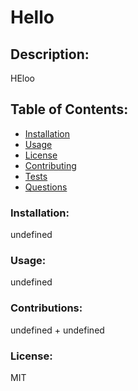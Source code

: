 # Hello
  ## Description: 
  HEloo

  ## Table of Contents:
  * [Installation](#installation)
  * [Usage](#usage)
  * [License](#license)
  * [Contributing](#contributing)
  * [Tests](#tests)
  * [Questions](#questions)

### Installation:
undefined

### Usage:
undefined

### Contributions:
undefined + undefined

### License:
MIT


